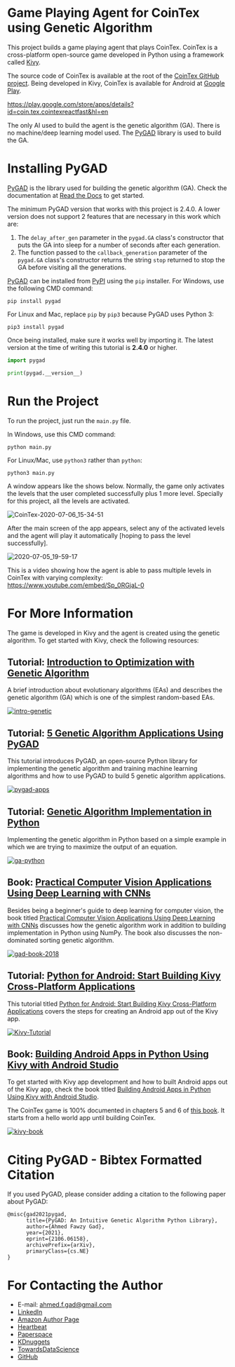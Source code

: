 # Game Playing Agent for CoinTex using Genetic Algorithm
This project builds a game playing agent that plays CoinTex. CoinTex is a cross-platform open-source game developed in Python using a framework called [Kivy](https://kivy.org). 

The source code of CoinTex is available at the root of the [CoinTex GitHub project](https://github.com/ahmedfgad/CoinTex). Being developed in Kivy, CoinTex is available for Android at [Google Play](https://play.google.com/store/apps/details?id=coin.tex.cointexreactfast&hl=en).

https://play.google.com/store/apps/details?id=coin.tex.cointexreactfast&hl=en

The only AI used to build the agent is the genetic algorithm (GA). There is no machine/deep learning model used. The [PyGAD](https://pygad.readthedocs.io) library is used to build the GA. 

# Installing PyGAD

[PyGAD](https://pygad.readthedocs.io) is the library used for building the genetic algorithm (GA). Check the documentation at [Read the Docs](https://pygad.readthedocs.io) to get started.

The minimum PyGAD version that works with this project is 2.4.0. A lower version does not support 2 features that are necessary in this work which are:

1. The `delay_after_gen` parameter in the `pygad.GA` class's constructor that puts the GA into sleep for a number of seconds after each generation.
2. The function passed to the `callback_generation` parameter of the `pygad.GA` class's constructor returns the string `stop` returned to stop the GA before visiting all the generations.

[PyGAD](https://pygad.readthedocs.io) can be installed from [PyPI](https://pypi.org/project/pygad) using the `pip` installer. For Windows, use the following CMD command:

```
pip install pygad
```

For Linux and Mac, replace `pip`  by `pip3` because PyGAD uses Python 3:

```
pip3 install pygad
```

Once being installed, make sure it works well by importing it. The latest version at the time of writing this tutorial is **2.4.0** or higher. 

```python
import pygad

print(pygad.__version__)
```

# Run the Project

To run the project, just run the `main.py` file.

In Windows, use this CMD command:

```
python main.py
```

For Linux/Mac, use `python3` rather than `python`:

```
python3 main.py
```

A window appears like the shows below. Normally, the game only activates the levels that the user completed successfully plus 1 more level. Specially for this project, all the levels are activated. 

![CoinTex-2020-07-06_15-34-51](https://user-images.githubusercontent.com/16560492/86599324-c50e2d00-bf9e-11ea-8801-51f2b41c4f4f.jpg)

After the main screen of the app appears, select any of the activated levels and the agent will play it automatically [hoping to pass the level successfully].

![2020-07-05_19-59-17](https://user-images.githubusercontent.com/16560492/86600094-dad02200-bf9f-11ea-9513-5b57739b0f58.gif)

This is a video showing how the agent is able to pass multiple levels in CoinTex with varying complexity: https://www.youtube.com/embed/Sp_0RGjaL-0

# For More Information

The game is developed in Kivy and the agent is created using the genetic algorithm. To get started with Kivy, check the following resources:

## Tutorial: [Introduction to Optimization with Genetic Algorithm](https://towardsdatascience.com/introduction-to-optimization-with-genetic-algorithm-2f5001d9964b)

A brief introduction about evolutionary algorithms (EAs) and describes the genetic algorithm (GA) which is one of the simplest random-based EAs.

[![intro-genetic](https://miro.medium.com/max/700/1*l82SVTj3yaMEDI0YbRiqUw.jpeg)](https://towardsdatascience.com/introduction-to-optimization-with-genetic-algorithm-2f5001d9964b)

## Tutorial: [5 Genetic Algorithm Applications Using PyGAD](https://blog.paperspace.com/genetic-algorithm-applications-using-pygad)

This tutorial introduces PyGAD, an open-source Python library for implementing the genetic algorithm and training machine learning algorithms and how to use PyGAD to build 5 genetic algorithm applications.

[![pygad-apps](https://blog.paperspace.com/content/images/size/w2000/2020/06/national-cancer-institute-J28Nn-CDbII-unsplash.jpg)](https://blog.paperspace.com/genetic-algorithm-applications-using-pygad)

## Tutorial: [Genetic Algorithm Implementation in Python](https://towardsdatascience.com/genetic-algorithm-implementation-in-python-5ab67bb124a6)

Implementing the genetic algorithm in Python based on a simple example in which we are trying to maximize the output of an equation. 

[![ga-python](https://miro.medium.com/max/700/1*Ak-j8GUP4FwzzR-YPjxclg.png)](https://towardsdatascience.com/genetic-algorithm-implementation-in-python-5ab67bb124a6)

## Book: [Practical Computer Vision Applications Using Deep Learning with CNNs](https://www.amazon.com/Practical-Computer-Vision-Applications-Learning/dp/1484241665)

Besides being a beginner's guide to deep learning for computer vision, the book titled [Practical Computer Vision Applications Using Deep Learning with CNNs](https://www.amazon.com/Practical-Computer-Vision-Applications-Learning/dp/1484241665) discusses how the genetic algorithm work in addition to building implementation in Python using NumPy. The book also discusses the non-dominated sorting genetic algorithm.

[![gad-book-2018](https://user-images.githubusercontent.com/16560492/78830077-ae7c2800-79e7-11ea-980b-53b6bd879eeb.jpg)](https://www.amazon.com/Practical-Computer-Vision-Applications-Learning/dp/1484241665)

## Tutorial: [Python for Android: Start Building Kivy Cross-Platform Applications](https://www.linkedin.com/pulse/python-android-start-building-kivy-cross-platform-applications-gad)

This tutorial titled [Python for Android: Start Building Kivy Cross-Platform Applications](https://www.linkedin.com/pulse/python-android-start-building-kivy-cross-platform-applications-gad) covers the steps for creating an Android app out of the Kivy app.

[![Kivy-Tutorial](https://user-images.githubusercontent.com/16560492/86205332-dfdd3d80-bb69-11ea-91fb-cb0143cb1e5e.png)](https://www.linkedin.com/pulse/python-android-start-building-kivy-cross-platform-applications-gad)

## Book: [Building Android Apps in Python Using Kivy with Android Studio](https://www.amazon.com/Building-Android-Python-Using-Studio/dp/1484250303)

To get started with Kivy app development and how to built Android apps out of the Kivy app, check the book titled [Building Android Apps in Python Using Kivy with Android Studio](https://www.amazon.com/Building-Android-Python-Using-Studio/dp/1484250303).

The CoinTex game is 100% documented in chapters 5 and 6 of [this book](https://www.amazon.com/Building-Android-Python-Using-Studio/dp/1484250303). It starts from a hello world app until building CoinTex.

[![kivy-book](https://user-images.githubusercontent.com/16560492/86205093-575e9d00-bb69-11ea-82f7-23fef487ce3c.jpg)](https://www.amazon.com/Building-Android-Python-Using-Studio/dp/1484250303)

# Citing PyGAD - Bibtex Formatted Citation

If you used PyGAD, please consider adding a citation to the following paper about PyGAD:

```
@misc{gad2021pygad,
      title={PyGAD: An Intuitive Genetic Algorithm Python Library}, 
      author={Ahmed Fawzy Gad},
      year={2021},
      eprint={2106.06158},
      archivePrefix={arXiv},
      primaryClass={cs.NE}
}
```

# For Contacting the Author

* E-mail: [ahmed.f.gad@gmail.com](mailto:ahmed.f.gad@gmail.com)
* [LinkedIn](https://www.linkedin.com/in/ahmedfgad)
* [Amazon Author Page](https://amazon.com/author/ahmedgad)
* [Heartbeat](https://heartbeat.fritz.ai/@ahmedfgad)
* [Paperspace](https://blog.paperspace.com/author/ahmed)
* [KDnuggets](https://kdnuggets.com/author/ahmed-gad)
* [TowardsDataScience](https://towardsdatascience.com/@ahmedfgad)
* [GitHub](https://github.com/ahmedfgad)
